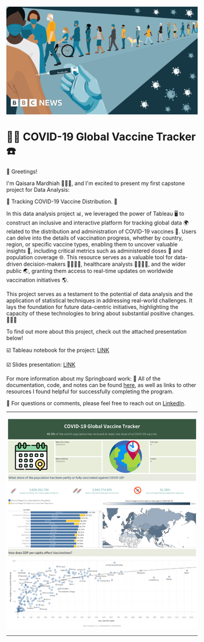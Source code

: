 ![alt text](
       https://github.com/qaisaraM/COVID-19-Global-Vaccine-Tracker/blob/b75b4e7691dc76db12e16213c18d1911a99db378/Vaccine.png
      )



# 🕵️‍♀️ COVID-19 Global Vaccine Tracker ☎️

👋 Greetings!

I'm Qaisara Mardhiah 👩🏻‍💻, and I'm excited to present my first capstone project for Data Analysis:

💸 Tracking COVID-19 Vaccine Distribution. 📱

In this data analysis project 📊, we leveraged the power of Tableau 🖥️ to construct an inclusive and interactive platform for tracking global data 🌍 related to the distribution and administration of COVID-19 vaccines 💉. Users can delve into the details of vaccination progress, whether by country, region, or specific vaccine types, enabling them to uncover valuable insights 🧐, including critical metrics such as administered doses 💉 and population coverage 🌐. This resource serves as a valuable tool for data-driven decision-makers 👩‍💼👨‍💼, healthcare analysts 👩‍⚕️👨‍⚕️, and the wider public 🌏, granting them access to real-time updates on worldwide vaccination initiatives 🌎.

This project serves as a testament to the potential of data analysis and the application of statistical techniques in addressing real-world challenges. It lays the foundation for future data-centric initiatives, highlighting the capacity of these technologies to bring about substantial positive changes. 🎉💪🏻


To find out more about this project, check out the attached presentation below! 

☑️ Tableau notebook for the project: [LINK](https://public.tableau.com/app/profile/qaisara.mardhiah/viz/COVID-19GlobalVaccineTracker_16979010967930/Dashboard2)  

☑️ Slides presentation: [LINK](https://github.com/qaisaraM/Healthcare-Fraud-Detection/blob/7c8c26da27bb608901dcc9c44c50a146f38a8758/CAPSTONE%20PROJECT%20-%20QAISARA%20MARDHIAH%20BT%20ROSLAN.pdf) 

For more information about my Springboard work: 
📝 All of the documentation, code, and notes can be found [here](https://github.com/qaisaraM/COVID-19-Global-Vaccine-Tracker.git), as well as links to other resources I found helpful for successfully completing the program. 

💬 For questions or comments, please feel free to reach out on [LinkedIn](https://www.linkedin.com/in/qaisara-mardhiah-roslan). 


--------------------------------------------------------------------------------------------------------------------------------


![alt text](https://github.com/qaisaraM/COVID-19-Global-Vaccine-Tracker/blob/845324b72ab414b7df93f562590f8181fd6c6287/COVID-19%20Global%20Vaccine%20Tracker%20-%20QAISARA%20MARDHIAH.png
      )
      
--------------------------------------------------------------------------------------------------------------------------------
